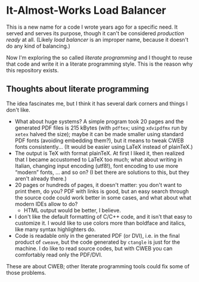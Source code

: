 It-Almost-Works Load Balancer
=============================

This is a new name for a code I wrote years ago for a specific
need. It served and serves its purpose, though it can't be considered
*production ready* at all. (Likely *load balancer* is an improper
name, because it doesn't do any kind of balancing.)

Now I'm exploring the so called *literate programming* and I thought
to reuse that code and write it in a literate programming style. This
is the reason why this repository exists.


Thoughts about literate programming
-----------------------------------

The idea fascinates me, but I think it has several dark corners
and things I don't like.

- What about huge systems? A simple program took 20 pages and the
  generated PDF files is 215 kBytes (with `pdftex`; using `xdvipdfmx`
  run by `xetex` halved the size); maybe it can be made smaller using
  standard PDF fonts (avoiding embedding them?), but it means to tweak
  CWEB fonts consistently... (It would be easier using LaTeX instead
  of plainTeX.)
- The output is TeX with format plainTeX. At first I liked it, then
  realized that I became accustomed to LaTeX too much; what about writing
  in Italian, changing input encoding (utf8!), font encoding to use
  more “modern” fonts, ... and so on? (I bet there are solutions to this,
  but they aren't already there.)
- 20 pages or hundreds of pages, it doesn't matter: you don't want
  to print them, do you? PDF with links is good, but an easy
  search through the source code could work better in some cases,
  and what about what modern IDEs allow to do?
  - HTML output would be better, I believe.
- I don't like the default formatting of C/C++ code, and it isn't that easy to
  customize it. I would like to use colors more than boldface
  and italics, like many syntax highlighters do.
- Code is readable only in the generated PDF (or DVI), i.e. in the
  final product of `cweave`, but the code generated by `ctangle` is
  just for the machine. I do like to read source codes, but with CWEB
  you can comfortably read only the PDF/DVI.


These are about CWEB; other literate programming tools could fix some
of those problems.
